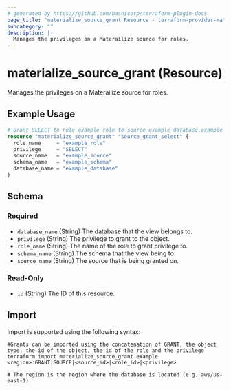 ```yaml
---
# generated by https://github.com/hashicorp/terraform-plugin-docs
page_title: "materialize_source_grant Resource - terraform-provider-materialize"
subcategory: ""
description: |-
  Manages the privileges on a Materailize source for roles.
---
```


# materialize_source_grant (Resource)

Manages the privileges on a Materailize source for roles.

## Example Usage

```terraform
# Grant SELECT to role example_role to source example_database.example_schema.example_source
resource "materialize_source_grant" "source_grant_select" {
  role_name     = "example_role"
  privilege     = "SELECT"
  source_name   = "example_source"
  schema_name   = "example_schema"
  database_name = "example_database"
}
```

<!-- schema generated by tfplugindocs -->
## Schema

### Required

- `database_name` (String) The database that the view belongs to.
- `privilege` (String) The privilege to grant to the object.
- `role_name` (String) The name of the role to grant privilege to.
- `schema_name` (String) The schema that the view being to.
- `source_name` (String) The source that is being granted on.

### Read-Only

- `id` (String) The ID of this resource.

## Import

Import is supported using the following syntax:

```shell
#Grants can be imported using the concatenation of GRANT, the object type, the id of the object, the id of the role and the privilege 
terraform import materialize_source_grant.example <region>:GRANT|SOURCE|<source_id>|<role_id>|<privilege>

# The region is the region where the database is located (e.g. aws/us-east-1)
```
